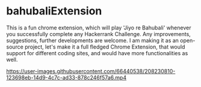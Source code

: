 # bahubaliExtension
This is a fun chrome extension, which will play 'Jiyo re Bahubali' whenever you successfully complete any Hackerrank Challenge.
Any improvements, suggestions, further developments are welcome. I am making it as an open-source project, let's make it a full 
fledged Chrome Extension, that would support for different coding sites, and would have more functionalities as well.



https://user-images.githubusercontent.com/66440538/208230810-123698eb-14d9-4c7c-ad33-878c246f57a6.mp4

